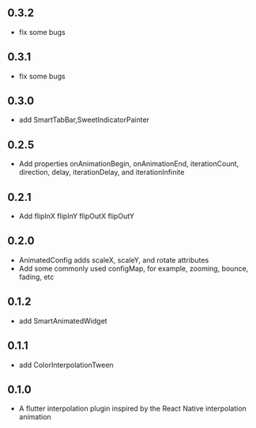 ## 0.3.2
  * fix some bugs

## 0.3.1
  * fix some bugs

## 0.3.0
  * add SmartTabBar,SweetIndicatorPainter

## 0.2.5
  * Add properties onAnimationBegin, onAnimationEnd, iterationCount, direction, delay, iterationDelay, and iterationInfinite

## 0.2.1
  * Add flipInX flipInY flipOutX flipOutY

## 0.2.0
  * AnimatedConfig adds scaleX, scaleY, and rotate attributes
  * Add some commonly used configMap, for example, zooming, bounce, fading, etc

## 0.1.2
  * add SmartAnimatedWidget

## 0.1.1
  * add ColorInterpolationTween

## 0.1.0
  * A flutter interpolation plugin inspired by the React Native interpolation animation
